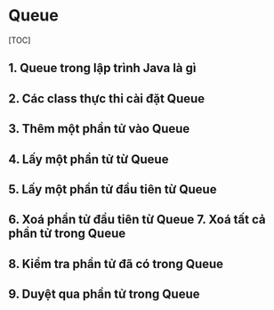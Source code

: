 # Queue

[TOC]

## 1. Queue trong lập trình Java là gì 



## 2. Các class thực thi cài đặt Queue 



## 3. Thêm một phần tử vào Queue 



## 4. Lấy một phần tử từ Queue 



## 5. Lấy một phần tử đầu tiên từ Queue 



## 6. Xoá phần tử đầu tiên từ Queue 7. Xoá tất cả phần tử trong Queue 



## 8. Kiểm tra phần tử đã có trong Queue 



## 9. Duyệt qua phần tử trong Queue